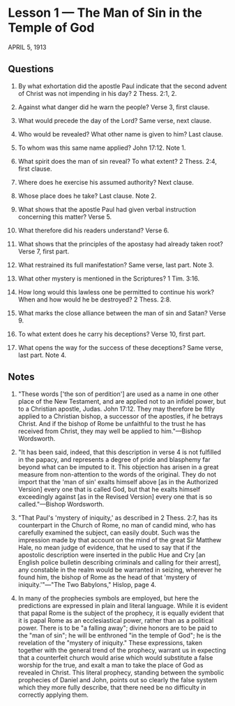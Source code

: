 # Lesson 1 — The Man of Sin in the Temple of God
APRIL 5, 1913

## Questions

1. By what exhortation did the apostle Paul indicate that the second advent of Christ was not impending in his day? 2 Thess. 2:1, 2.

2. Against what danger did he warn the people? Verse 3, first clause.

3. What would precede the day of the Lord? Same verse, next clause.

4. Who would be revealed? What other name is given to him? Last clause.

5. To whom was this same name applied? John 17:12. Note 1.

6. What spirit does the man of sin reveal? To what extent? 2 Thess. 2:4, first clause.

7. Where does he exercise his assumed authority? Next clause.

8. Whose place does he take? Last clause. Note 2.

9. What shows that the apostle Paul had given verbal instruction concerning this matter? Verse 5.

10. What therefore did his readers understand? Verse 6.

11. What shows that the principles of the apostasy had already taken root? Verse 7, first part.

12. What restrained its full manifestation? Same verse, last part. Note 3.

13. What other mystery is mentioned in the Scriptures? 1 Tim. 3:16.

14. How long would this lawless one be permitted to continue his work? When and how would he be destroyed? 2 Thess. 2:8.

15. What marks the close alliance between the man of sin and Satan? Verse 9.

16. To what extent does he carry his deceptions? Verse 10, first part.

17. What opens the way for the success of these deceptions? Same verse, last part. Note 4.

## Notes

1. "These words ['the son of perdition'] are used as a name in one other place of the New Testament, and are applied not to an infidel power, but to a Christian apostle, Judas. John 17:12. They may therefore be fitly applied to a Christian bishop, a successor of the apostles, if he betrays Christ. And if the bishop of Rome be unfaithful to the trust he has received from Christ, they may well be applied to him."—Bishop Wordsworth.

2. "It has been said, indeed, that this description in verse 4 is not fulfilled in the papacy, and represents a degree of pride and blasphemy far beyond what can be imputed to it. This objection has arisen in a great measure from non-attention to the words of the original. They do not import that the 'man of sin' exalts himself above [as in the Authorized Version] every one that is called God, but that he exalts himself exceedingly against [as in the Revised Version] every one that is so called."—Bishop Wordsworth.

3. "That Paul's 'mystery of iniquity,' as described in 2 Thess. 2:7, has its counterpart in the Church of Rome, no man of candid mind, who has carefully examined the subject, can easily doubt. Such was the impression made by that account on the mind of the great Sir Matthew Hale, no mean judge of evidence, that he used to say that if the apostolic description were inserted in the public Hue and Cry [an English police bulletin describing criminals and calling for their arrest], any constable in the realm would be warranted in seizing, wherever he found him, the bishop of Rome as the head of that 'mystery of iniquity.'"—"The Two Babylons," Hislop, page 4.

4. In many of the prophecies symbols are employed, but here the predictions are expressed in plain and literal language. While it is evident that papal Rome is the subject of the prophecy, it is equally evident that it is papal Rome as an ecclesiastical power, rather than as a political power. There is to be "a falling away"; divine honors are to be paid to the "man of sin"; he will be enthroned "in the temple of God"; he is the revelation of the "mystery of iniquity." These expressions, taken together with the general trend of the prophecy, warrant us in expecting that a counterfeit church would arise which would substitute a false worship for the true, and exalt a man to take the place of God as revealed in Christ. This literal prophecy, standing between the symbolic prophecies of Daniel and John, points out so clearly the false system which they more fully describe, that there need be no difficulty in correctly applying them.